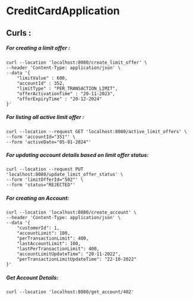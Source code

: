 # CreditCardApplication

## Curls :
##### For creating a limit offer :
```
curl --location 'localhost:8080/create_limit_offer' \
--header 'Content-Type: application/json' \
--data '{
    "limitValue" : 600,
    "accountId" : 352,
    "limitType" : "PER_TRANSACTION_LIMIT",
    "offerActivationTime" : "20-11-2023",
    "offerExpiryTime" : "20-12-2024"
}'
```
##### For listing all active limit offer :
```
curl --location --request GET 'localhost:8080/active_limit_offers' \
--form 'accountId="351"' \
--form 'activeDate="05-01-2024"'
```
##### For updating account details based on limit offer status:
```
curl --location --request PUT 'localhost:8080/update_limit_offer_status' \
--form 'limitOfferId="502"' \
--form 'status="REJECTED"'
```

##### For creating an Account:
```
curl --location 'localhost:8080/create_account' \
--header 'Content-Type: application/json' \
--data '{
    "customerId": 1,
    "accountLimit": 100,
    "perTransactionLimit": 400,
    "lastAccountLimit": 100,
    "lastPerTransactionLimit": 400,
    "accountLimitUpdateTime": "20-11-2022",
    "perTransactionLimitUpdateTime": "22-10-2022"
}'
```

##### Get Account Details:
```
curl --location 'localhost:8080/get_account/402'
```